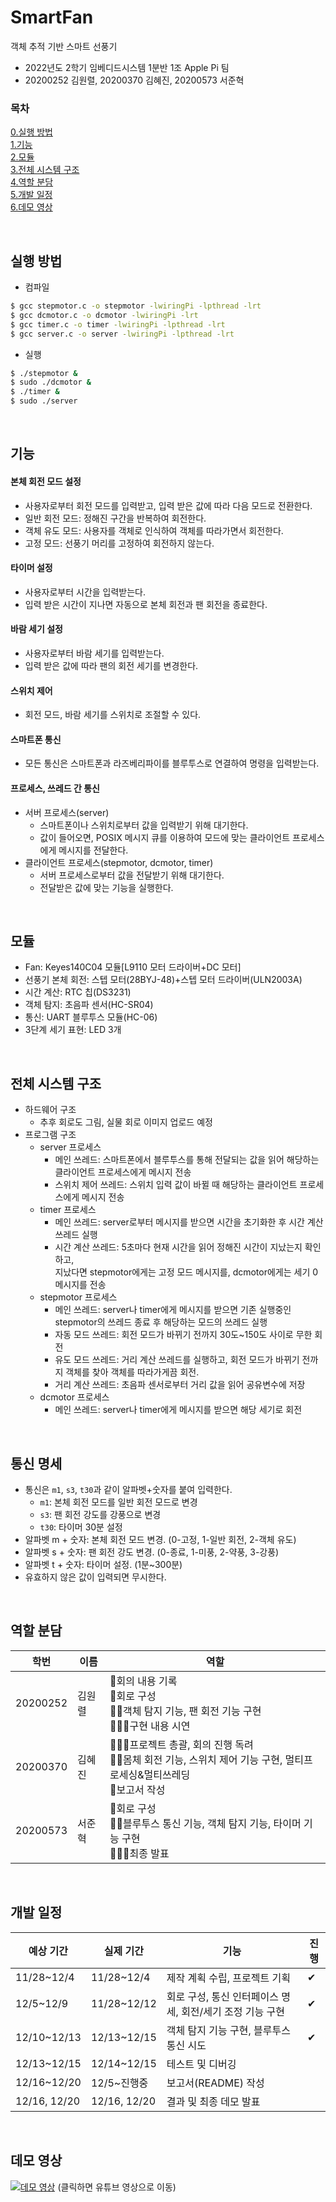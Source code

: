 # SmartFan
객체 추적 기반 스마트 선풍기

- 2022년도 2학기 임베디드시스템 1분반 1조 Apple Pi 팀
- 20200252 김원렬, 20200370 김혜진, 20200573 서준혁

### 목차
[0.실행 방법](#실행-방법) <br/>
[1.기능](#기능) <br/> 
[2.모듈](#모듈) <br/>
[3.전체 시스템 구조](#전체-시스템-구조) <br/>
[4.역할 분담](#역할-분담) <br/>
[5.개발 일정](#개발-일정) <br/>
[6.데모 영상](#데모-영상)

<br/>

## 실행 방법
- 컴파일
```bash
$ gcc stepmotor.c -o stepmotor -lwiringPi -lpthread -lrt
$ gcc dcmotor.c -o dcmotor -lwiringPi -lrt
$ gcc timer.c -o timer -lwiringPi -lpthread -lrt
$ gcc server.c -o server -lwiringPi -lpthread -lrt
```
- 실행
```bash
$ ./stepmotor &
$ sudo ./dcmotor &
$ ./timer &
$ sudo ./server
```

<br/>

## 기능
#### 본체 회전 모드 설정
- 사용자로부터 회전 모드를 입력받고, 입력 받은 값에 따라 다음 모드로 전환한다.
- 일반 회전 모드: 정해진 구간을 반복하여 회전한다.
- 객체 유도 모드: 사용자를 객체로 인식하여 객체를 따라가면서 회전한다.
- 고정 모드: 선풍기 머리를 고정하여 회전하지 않는다.
#### 타이머 설정
- 사용자로부터 시간을 입력받는다.
- 입력 받은 시간이 지나면 자동으로 본체 회전과 팬 회전을 종료한다.
#### 바람 세기 설정
- 사용자로부터 바람 세기를 입력받는다. 
- 입력 받은 값에 따라 팬의 회전 세기를 변경한다.
#### 스위치 제어
- 회전 모드, 바람 세기를 스위치로 조절할 수 있다.
#### 스마트폰 통신
- 모든 통신은 스마트폰과 라즈베리파이를 블루투스로 연결하여 명령을 입력받는다.
#### 프로세스, 쓰레드 간 통신
- 서버 프로세스(server)
  - 스마트폰이나 스위치로부터 값을 입력받기 위해 대기한다.
  - 값이 들어오면, POSIX 메시지 큐를 이용하여 모드에 맞는 클라이언트 프로세스에게 메시지를 전달한다.
- 클라이언트 프로세스(stepmotor, dcmotor, timer)
  - 서버 프로세스로부터 값을 전달받기 위해 대기한다.
  - 전달받은 값에 맞는 기능을 실행한다.

<br/>

## 모듈
- Fan: Keyes140C04 모듈[L9110 모터 드라이버+DC 모터]
- 선풍기 본체 회전: 스텝 모터(28BYJ-48)+스텝 모터 드라이버(ULN2003A)
- 시간 계산: RTC 칩(DS3231)
- 객체 탐지: 초음파 센서(HC-SR04)
- 통신: UART 블루투스 모듈(HC-06)
- 3단계 세기 표현: LED 3개

<br/>

## 전체 시스템 구조
- 하드웨어 구조
  - 추후 회로도 그림, 실물 회로 이미지 업로드 예정
- 프로그램 구조
  - server 프로세스
    - 메인 쓰레드: 스마트폰에서 블루투스를 통해 전달되는 값을 읽어 해당하는 클라이언트 프로세스에게 메시지 전송
    - 스위치 제어 쓰레드: 스위치 입력 값이 바뀔 때 해당하는 클라이언트 프로세스에게 메시지 전송
  - timer 프로세스
    - 메인 쓰레드: server로부터 메시지를 받으면 시간을 초기화한 후 시간 계산 쓰레드 실행
    - 시간 계산 쓰레드: 5초마다 현재 시간을 읽어 정해진 시간이 지났는지 확인하고, <br/>지났다면 stepmotor에게는 고정 모드 메시지를, dcmotor에게는 세기 0 메시지를 전송
  - stepmotor 프로세스
    - 메인 쓰레드: server나 timer에게 메시지를 받으면 기존 실행중인 stepmotor의 쓰레드 종료 후 해당하는 모드의 쓰레드 실행
    - 자동 모드 쓰레드: 회전 모드가 바뀌기 전까지 30도~150도 사이로 무한 회전
    - 유도 모드 쓰레드: 거리 계산 쓰레드를 실행하고, 회전 모드가 바뀌기 전까지 객체를 찾아 객체를 따라가게끔 회전. 
    - 거리 계산 쓰레드: 초음파 센서로부터 거리 값을 읽어 공유변수에 저장
  - dcmotor 프로세스
    - 메인 쓰레드: server나 timer에게 메시지를 받으면 해당 세기로 회전

<br/>

## 통신 명세
- 통신은 `m1`, `s3`, `t30`과 같이 알파벳+숫자를 붙여 입력한다.
  - `m1`: 본체 회전 모드를 일반 회전 모드로 변경
  - `s3`: 팬 회전 강도를 강풍으로 변경
  - `t30`: 타이머 30분 설정
- 알파벳 m + 숫자: 본체 회전 모드 변경. (0-고정, 1-일반 회전, 2-객체 유도)
- 알파벳 s + 숫자: 팬 회전 강도 변경. (0-종료, 1-미풍, 2-약풍, 3-강풍)
- 알파벳 t + 숫자: 타이머 설정. (1분~300분)
- 유효하지 않은 값이 입력되면 무시한다.

<br/>

## 역할 분담
| 학번 | 이름 | 역할 |
|--------|-----|-------------------------------------------------------------|
|20200252|김원렬|📝회의 내용 기록<br/>🔡회로 구성<br/>👨‍💻객체 탐지 기능, 팬 회전 기능 구현<br/>🙋🏻‍♂구현 내용 시연|
|20200370|김혜진|👩‍👦‍👦프로젝트 총괄, 회의 진행 독려<br/>👩‍💻몸체 회전 기능, 스위치 제어 기능 구현, 멀티프로세싱&멀티쓰레딩<br/>📝보고서 작성|
|20200573|서준혁|🔡회로 구성<br/>👨‍💻블루투스 통신 기능, 객체 탐지 기능, 타이머 기능 구현<br/>🙋🏻‍♂최종 발표|

<br/>

## 개발 일정
| 예상 기간 | 실제 기간 | 기능 | 진행 |
|----------|-----------|------|-----|
|11/28~12/4|11/28~12/4|제작 계획 수립, 프로젝트 기획|✔|
|12/5~12/9|11/28~12/12|회로 구성, 통신 인터페이스 명세, 회전/세기 조정 기능 구현|✔|
|12/10~12/13|12/13~12/15|객체 탐지 기능 구현, 블루투스 통신 시도|✔|
|12/13~12/15|12/14~12/15|테스트 및 디버깅||
|12/16~12/20|12/5~진행중|보고서(README) 작성||
|12/16, 12/20|12/16, 12/20|결과 및 최종 데모 발표||

<br/>

## 데모 영상
[![데모 영상](https://img.youtube.com/vi/-LbV7Xpw9Mo/0.jpg)](https://www.youtube.com/watch?v=-LbV7Xpw9Mo)
(클릭하면 유튜브 영상으로 이동)
